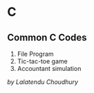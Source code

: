 # C
## Common C Codes
1.  File Program
2.  Tic-tac-toe game
3.  Accountant simulation

*by Lalatendu Choudhury*
